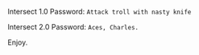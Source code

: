 Intersect 1.0 Password: `Attack troll with nasty knife`

Intersect 2.0 Password: `Aces, Charles.`

Enjoy.
